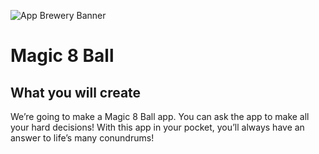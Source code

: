 ![App Brewery Banner](Documentation/AppBreweryBanner.png)

# Magic 8 Ball

## What you will create

We’re going to make a Magic 8 Ball app. You can ask the app to make all your hard decisions! With this app in your pocket, you’ll always have an answer to life’s many conundrums!


